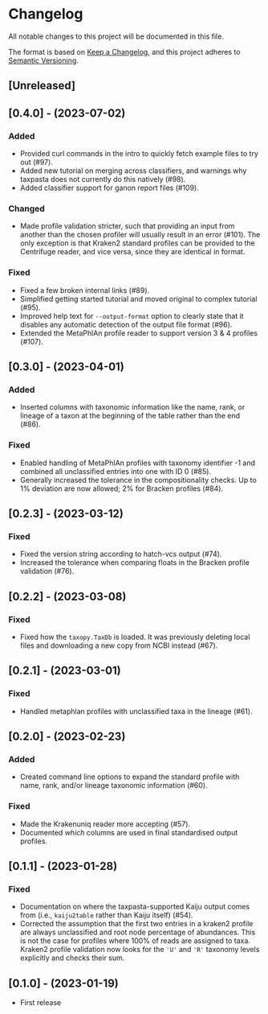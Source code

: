 # Changelog

All notable changes to this project will be documented in this file.

The format is based on [Keep a Changelog](https://keepachangelog.com/en/1.0.0/),
and this project adheres to [Semantic Versioning](https://semver.org/spec/v2.0.0.html).

## [Unreleased]

## [0.4.0] - (2023-07-02)

### Added

-   Provided curl commands in the intro to quickly fetch example files to try out (#97).
-   Added new tutorial on merging across classifiers, and warnings why taxpasta
    does not currently do this natively (#98).
-   Added classifier support for ganon report files (#109).

### Changed

-   Made profile validation stricter, such that providing an input from another
    than the chosen profiler will usually result in an error (#101). The only
    exception is that Kraken2 standard profiles can be provided to the
    Centrifuge reader, and vice versa, since they are identical in format.

### Fixed

-   Fixed a few broken internal links (#89).
-   Simplified getting started tutorial and moved original to complex tutorial (#95).
-   Improved help text for `--output-format` option to clearly state that it disables
    any automatic detection of the output file format (#96).
-   Extended the MetaPhlAn profile reader to support version 3 & 4 profiles (#107).

## [0.3.0] - (2023-04-01)

### Added

-   Inserted columns with taxonomic information like the name, rank, or lineage of a
    taxon at the beginning of the table rather than the end (#86).

### Fixed

-   Enabled handling of MetaPhlAn profiles with taxonomy identifier -1 and combined all
    unclassified entries into one with ID 0 (#85).
-   Generally increased the tolerance in the compositionality checks. Up to 1%
    deviation are now allowed; 2% for Bracken profiles (#84).

## [0.2.3] - (2023-03-12)

### Fixed

-   Fixed the version string according to hatch-vcs output (#74).
-   Increased the tolerance when comparing floats in the Bracken profile validation
    (#76).

## [0.2.2] - (2023-03-08)

### Fixed

-   Fixed how the `taxopy.TaxDb` is loaded. It was previously deleting local files and
    downloading a new copy from NCBI instead (#67).

## [0.2.1] - (2023-03-01)

### Fixed

-   Handled metaphlan profiles with unclassified taxa in the lineage (#61).

## [0.2.0] - (2023-02-23)

### Added

-   Created command line options to expand the standard profile with name, rank,
    and/or lineage taxonomic information (#60).

### Fixed

-   Made the Krakenuniq reader more accepting (#57).
-   Documented _which_ columns are used in final standardised output profiles.

## [0.1.1] - (2023-01-28)

### Fixed

-   Documentation on where the taxpasta-supported Kaiju output comes from (i.e.,
    `kaiju2table` rather than Kaiju itself) (#54).
-   Corrected the assumption that the first two entries in a kraken2 profile are
    always unclassified and root node percentage of abundances. This is not the
    case for profiles where 100% of reads are assigned to taxa. Kraken2 profile
    validation now looks for the `'U'` and `'R'` taxonomy levels explicitly and
    checks their sum.

## [0.1.0] - (2023-01-19)

-   First release
